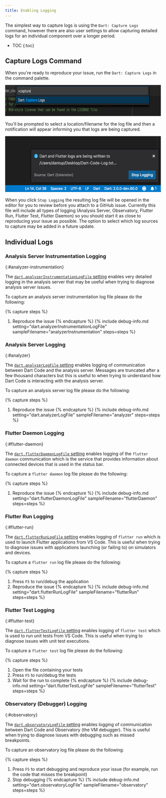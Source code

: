 ```yaml
---
title: Enabling Logging
---
```


The simplest way to capture logs is using the `Dart: Capture Logs` command, however there are also user settings to allow capturing detailed logs for an individual component over a longer period.

* TOC
{:toc}

## Capture Logs Command

When you're ready to reproduce your issue, run the `Dart: Capture Logs` in the command palette.

<img src="/images/capture_logs_command.png" width="700" height="100" />

You'll be prompted to select a location/filename for the log file and then a notification will appear informing you that logs are being captured.

<img src="/images/capture_logs_notification.png" width="550" height="180" />

When you click `Stop Logging` the resulting log file will be opened in the editor for you to review before you attach to a GitHub issue. Currently this file will include all types of logging (Analysis Server, Observatory, Flutter Run, Flutter Test, Flutter Daemon) so you should start it as close to reproducing your issue as possible. The option to select which log sources to capture may be added in a future update.

## Individual Logs

### Analysis Server Instrumentation Logging
{:#analyzer-instrumentation}

The [`dart.analyzerInstrumentationLogFile` setting](/docs/settings/#dartanalyzerinstrumentationlogfile) enables very detailed logging in the analysis server that may be useful when trying to diagnose analysis server issues.

To capture an analysis server instrumentation log file please do the following:

{% capture steps %}
1. Reproduce the issue
{% endcapture %}
{% include debug-info.md
	setting="dart.analyzerInstrumentationLogFile"
	sampleFilename="analyzerInstrumentation"
	steps=steps
%}

### Analysis Server Logging
{:#analyzer}

The [`dart.analyzerLogFile` setting](/docs/settings/#dartanalyzerlogfile) enables logging of communication between Dart Code and the analysis server. Messages are truncated after a few thousand characters but this is useful to when trying to understand how Dart Code is interacting with the analysis server.

To capture an analysis server log file please do the following:

{% capture steps %}
1. Reproduce the issue
{% endcapture %}
{% include debug-info.md
	setting="dart.analyzerLogFile"
	sampleFilename="analyzer"
	steps=steps
%}

### Flutter Daemon Logging
{:#flutter-daemon}

The [`dart.flutterDaemonLogFile` setting](/docs/settings/#dartflutterdaemonlogfile) enables logging of the `flutter daemon` communication which is the service that provides information about connected devices that is used in the status bar.

To capture a `flutter daemon` log file please do the following:

{% capture steps %}
1. Reproduce the issue
{% endcapture %}
{% include debug-info.md
	setting="dart.flutterDaemonLogFile"
	sampleFilename="flutterDaemon"
	steps=steps
%}

### Flutter Run Logging
{:#flutter-run}

The [`dart.flutterRunLogFile` setting](/docs/settings/#dartflutterrunlogfile) enables logging of `flutter run` which is used to launch Flutter applications from VS Code. This is useful when trying to diagnose issues with applications launching (or failing to) on simulators and devices.

To capture a `flutter run` log file please do the following:

{% capture steps %}
1. Press `F5` to run/debug the application
1. Reproduce the issue
{% endcapture %}
{% include debug-info.md
	setting="dart.flutterRunLogFile"
	sampleFilename="flutterRun"
	steps=steps
%}

### Flutter Test Logging
{:#flutter-test}

The [`dart.flutterTestLogFile` setting](/docs/settings/#dartfluttertestlogfile) enables logging of `flutter test` which is used to run unit tests from VS Code. This is useful when trying to diagnose issues with unit test executions.

To capture a `flutter test` log file please do the following:

{% capture steps %}
1. Open the file containing your tests
1. Press `F5` to run/debug the tests
1. Wait for the run to complete
{% endcapture %}
{% include debug-info.md
	setting="dart.flutterTestLogFile"
	sampleFilename="flutterTest"
	steps=steps
%}

### Observatory (Debugger) Logging
{:#observatory}

The [`dart.observatoryLogFile` setting](/docs/settings/#dartobservatorylogfile) enables logging of communication between Dart Code and Observatory (the VM debugger). This is useful when trying to diagnose issues with debugging such as missed breakpoints.

To capture an observatory log file please do the following:

{% capture steps %}
1. Press `F5` to start debugging and reproduce your issue (for example, run the code that misses the breakpoint)
1. Stop debugging
{% endcapture %}
{% include debug-info.md
	setting="dart.observatoryLogFile"
	sampleFilename="observatory"
	steps=steps
%}

